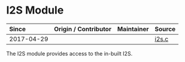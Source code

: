 # I2S Module
| Since  | Origin / Contributor  | Maintainer  | Source  |
| :----- | :-------------------- | :---------- | :------ |
| 2017-04-29 | | | [i2s.c](../../../components/modules/i2s.c)|

The I2S module provides access to the in-built I2S.
